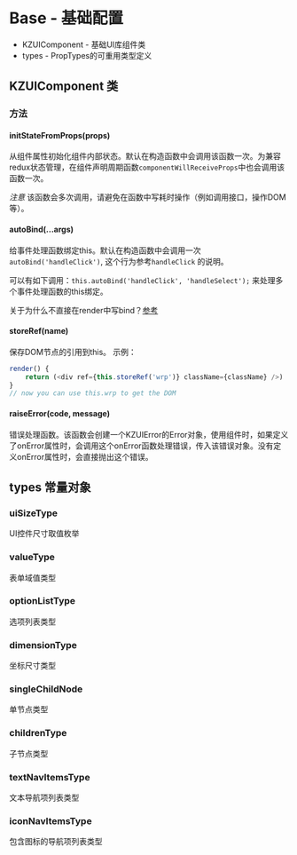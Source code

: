 # Base - 基础配置



* KZUIComponent - 基础UI库组件类
* types - PropTypes的可重用类型定义

## KZUIComponent 类
### 方法

#### initStateFromProps(props)

从组件属性初始化组件内部状态。默认在构造函数中会调用该函数一次。为兼容redux状态管理，在组件声明周期函数`componentWillReceiveProps`中也会调用该函数一次。

*注意* 该函数会多次调用，请避免在函数中写耗时操作（例如调用接口，操作DOM等）。

#### autoBind(...args)

给事件处理函数绑定this。默认在构造函数中会调用一次`autoBind('handleClick')`, 这个行为参考`handleClick` 的说明。

可以有如下调用：`this.autoBind('handleClick', 'handleSelect');` 来处理多个事件处理函数的this绑定。

关于为什么不直接在render中写bind？[参考](https://github.com/yannickcr/eslint-plugin-react/blob/master/docs/rules/jsx-no-bind.md)

#### storeRef(name)

保存DOM节点的引用到this。
示例：

```js
render() {
    return (<div ref={this.storeRef('wrp')} className={className} />)
}
// now you can use this.wrp to get the DOM
```

#### raiseError(code, message)

错误处理函数。该函数会创建一个KZUIError的Error对象，使用组件时，如果定义了onError属性时，会调用这个onError函数处理错误，传入该错误对象。没有定义onError属性时，会直接抛出这个错误。

## types 常量对象
### uiSizeType

UI控件尺寸取值枚举

### valueType

表单域值类型

### optionListType

选项列表类型

### dimensionType

坐标尺寸类型

### singleChildNode

单节点类型

### childrenType

子节点类型

### textNavItemsType

文本导航项列表类型

### iconNavItemsType

包含图标的导航项列表类型


